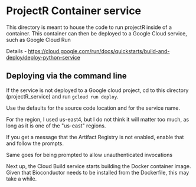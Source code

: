 # ProjectR Container service

This directory is meant to house the code to run projectR inside of a container. This container can then be deployed to a Google Cloud service, such as Google Cloud Run

Details - https://cloud.google.com/run/docs/quickstarts/build-and-deploy/deploy-python-service

## Deploying via the command line

If the service is not deployed to a Google cloud project, cd to this directory (projectR_service) and run `gcloud run deploy`.

Use the defaults for the source code location and for the service name.

For the region, I used us-east4, but I do not think it will matter too much, as long as it is one of the "us-east" regions.

If you get a message that the Artifact Registry is not enabled, enable that and follow the prompts.

Same goes for being prompted to allow unauthenticated invocations

Next up, the Cloud Build service starts building the Docker container image.  Given that Bioconductor needs to be installed from the Dockerfile, this may take a while.